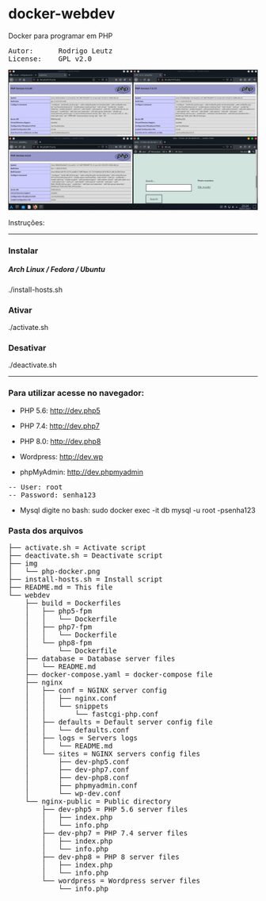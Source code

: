 # docker-webdev
Docker para programar em PHP

<pre>
Autor:		Rodrigo Leutz
License:	GPL v2.0
</pre>

<center><a href="https://www.youtube.com/watch?v=rDWlNzBljS0" target="_blank"><img src="img/php-docker.png"></a></center>

Instruções:

-------------------------------------------

<h3>Instalar</h3>
<h5>Arch Linux / Fedora / Ubuntu</h5>
	./install-hosts.sh
<br>
<h3>Ativar</h3>
	./activate.sh
<br>
<h3>Desativar</h3>
	./deactivate.sh
<br>


-------------------------------------------


<h3>Para utilizar acesse no navegador:</h3>

- PHP 5.6: http://dev.php5

- PHP 7.4: http://dev.php7

- PHP 8.0: http://dev.php8

- Wordpress: http://dev.wp

- phpMyAdmin: http://dev.phpmyadmin
<pre>
-- User: root
-- Password: senha123
</pre>

- Mysql digite no bash: sudo docker exec -it db mysql -u root -psenha123


<h3>Pasta dos arquivos</h3>
<pre>
├── activate.sh = Activate script
├── deactivate.sh = Deactivate script
├── img
│   └── php-docker.png
├── install-hosts.sh = Install script
├── README.md = This file
└── webdev
    ├── build = Dockerfiles
    │   ├── php5-fpm
    │   │   └── Dockerfile
    │   ├── php7-fpm
    │   │   └── Dockerfile
    │   └── php8-fpm
    │       └── Dockerfile
    ├── database = Database server files
    │   └── README.md
    ├── docker-compose.yaml = docker-compose file
    ├── nginx
    │   ├── conf = NGINX server config
    │   │   ├── nginx.conf
    │   │   └── snippets
    │   │       └── fastcgi-php.conf
    │   ├── defaults = Default server config file
    │   │   └── defaults.conf
    │   ├── logs = Servers logs
    │   │   └── README.md
    │   └── sites = NGINX servers config files
    │       ├── dev-php5.conf
    │       ├── dev-php7.conf
    │       ├── dev-php8.conf
    │       ├── phpmyadmin.conf
    │       └── wp-dev.conf
    └── nginx-public = Public directory
        ├── dev-php5 = PHP 5.6 server files
        │   ├── index.php
        │   └── info.php
        ├── dev-php7 = PHP 7.4 server files
        │   ├── index.php
        │   └── info.php
        ├── dev-php8 = PHP 8 server files
        │   ├── index.php
        │   └── info.php
        └── wordpress = Wordpress server files
            └── info.php
</pre>
